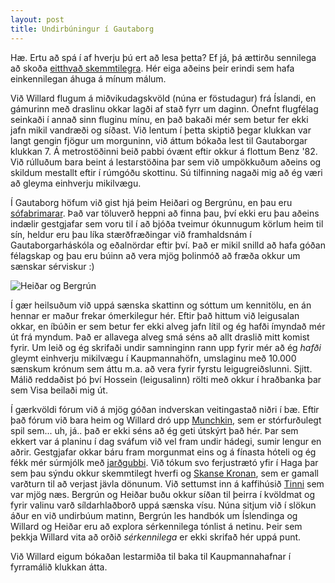 ```yaml
---
layout: post
title: Undirbúningur í Gautaborg
---
```

Hæ. Ertu að spá í af hverju þú ert að lesa þetta? Ef já, þá ættirðu sennilega að skoða
[eitthvað skemmtilegra](http://www.airsicknessbags.com/). Hér eiga aðeins þeir erindi
sem hafa einkennilegan áhuga á mínum málum.

Við Willard flugum á miðvikudagskvöld (núna er föstudagur) frá Íslandi, en 
gámurinn með draslinu okkar lagði af stað fyrr um daginn. 
Ónefnt flugfélag seinkaði í annað sinn fluginu mínu, en það bakaði mér sem
betur fer ekki jafn mikil vandræði og síðast. Við lentum í þetta skiptið þegar
klukkan var langt gengin fjögur um morguninn, við áttum bókaða lest til Gautaborgar
klukkan 7. Á metrostöðinni beið pabbi óvænt eftir okkur á flottum Benz '82.
Við rúlluðum bara beint á lestarstöðina þar sem við umpökkuðum aðeins og skildum
mestallt eftir í rúmgóðu skottinu. Sú tilfinning nagaði mig að ég væri að gleyma
einhverju mikilvægu.

Í Gautaborg höfum við gist hjá þeim Heiðari og Bergrúnu, en þau eru 
[sófabrimarar](http://www.couchsurfing.com/). Það var töluverð heppni að finna
þau, því ekki eru þau aðeins indælir gestgjafar sem voru til í að bjóða tveimur
ókunnugum körlum heim til sín, heldur eru þau líka stærðfræðingar við framhaldsnám
í Gautaborgarháskóla og eðalnördar eftir því.
Það er mikil snilld að hafa góðan félagskap og þau eru búinn að vera
mjög þolinmóð að fræða okkur um sænskar sérviskur :)

![Heiðar og Bergrún](/utlond/photos/heidar_bergrun.jpg)

Í gær heilsuðum við uppá sænska skattinn og sóttum um kennitölu, en án hennar
er maður frekar ómerkilegur hér. Eftir það hittum við leigusalan okkar, en íbúðin
er sem betur fer ekki alveg jafn lítil og ég hafði ímyndað mér út frá myndum. Það
er allavega alveg smá séns að allt draslið mitt komist fyrir. Um leið og ég skrifaði
undir samninginn rann upp fyrir mér að ég *hafði* gleymt einhverju mikilvægu í 
Kaupmannahöfn, umslaginu með 10.000 sænskum krónum sem áttu m.a. að vera fyrir fyrstu
leigugreiðslunni. Sjitt. Málið reddaðist þó því Hossein (leigusalinn) rölti með okkur
í hraðbanka þar sem Visa beilaði mig út.

Í gærkvöldi fórum við á mjög góðan indverskan veitingastað niðri í bæ.
Eftir það fórum við bara heim og Willard dró upp 
[Munchkin](http://www.worldofmunchkin.com/game/), sem er stórfurðulegt
spil sem... uh, já.. það er ekki séns að ég geti útskýrt það hér.
Þar sem ekkert var á planinu í dag sváfum við vel fram undir hádegi, 
sumir lengur en aðrir. Gestgjafar okkar báru fram
morgunmat eins og á fínasta hóteli og ég fékk mér súrmjólk með 
[jarðgubbi](http://sv.wikipedia.org/wiki/Jordgubbe). Við tókum
svo ferjustrætó yfir í Haga þar sem þau sýndu okkur skemmtilegt hverfi og
[Skanse Kronan](http://en.wikipedia.org/wiki/Skansen_Kronan), 
sem er gamall varðturn til að verjast jävla dönunum. Við settumst
inn á kaffihúsið [Tinni](http://heroworkshop.files.wordpress.com/2009/01/tintin.jpg) 
sem var mjög næs. Bergrún og Heiðar buðu okkur síðan til
þeirra í kvöldmat og fyrir valinu varð síldarhlaðborð uppá sænska vísu. Núna sitjum
við í slökun áður en við undirbúum matinn, 
Bergrún les handbók um Íslendinga og Willard og Heiðar eru að explora
sérkennilega tónlist á netinu. Þeir sem þekkja Willard vita að orðið *sérkennilega*
er ekki skrifað hér uppá punt.

Við Willard eigum bókaðan lestarmiða til baka til Kaupmannahafnar í fyrramálið
klukkan átta.

